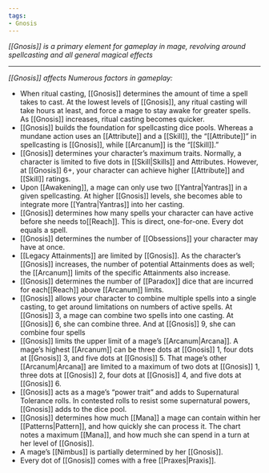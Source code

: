 ```yaml
---
tags:
- Gnosis
---
```


_[[Gnosis]] is a primary element for gameplay in mage, revolving around spellcasting and all general magical effects_

---

_[[Gnosis]] affects Numerous factors in gameplay:_
- When ritual casting, [[Gnosis]] determines the amount of time a spell takes to cast. At the lowest levels of [[Gnosis]], any ritual casting will take hours at least, and force a mage to stay awake for greater spells. As [[Gnosis]] increases, ritual casting becomes quicker.
- [[Gnosis]] builds the foundation for spellcasting dice pools. Whereas a mundane action uses an [[Attribute]] and a [[Skill]], the “[[Attribute]]” in spellcasting is [[Gnosis]], while [[Arcanum]] is the “[[Skill]].”
- [[Gnosis]] determines your character’s maximum traits. Normally, a character is limited to five dots in [[Skill|Skills]] and Attributes. However, at [[Gnosis]] 6+, your character can achieve higher [[Attribute]] and [[Skill]] ratings.
- Upon [[Awakening]], a mage can only use two [[Yantra|Yantras]] in a given spellcasting. At higher [[Gnosis]] levels, she becomes able to integrate more [[Yantra|Yantras]] into her casting.
- [[Gnosis]] determines how many spells your character can have active before she needs to[[Reach]]. This is direct, one-for-one. Every dot equals a spell.
- [[Gnosis]] determines the number of [[Obsessions]] your character may have at once.
- [[Legacy Attainments]] are limited by [[Gnosis]]. As the character’s [[Gnosis]] increases, the number of potential Attainments does as well; the [[Arcanum]] limits of the specific Attainments also increase.
- [[Gnosis]] determines the number of [[Paradox]] dice that are incurred for each[[Reach]] above [[Arcanum]] limits.
- [[Gnosis]] allows your character to combine multiple spells into a single casting, to get around limitations on numbers of active spells. At [[Gnosis]] 3, a mage can combine two spells into one casting. At [[Gnosis]] 6, she can combine three. And at [[Gnosis]] 9, she can combine four spells
- [[Gnosis]] limits the upper limit of a mage’s [[Arcanum|Arcana]]. A mage’s highest [[Arcanum]] can be three dots at [[Gnosis]] 1, four dots at [[Gnosis]] 3, and five dots at [[Gnosis]] 5. That mage’s other [[Arcanum|Arcana]] are limited to a maximum of two dots at [[Gnosis]] 1, three dots at [[Gnosis]] 2, four dots at [[Gnosis]] 4, and five dots at [[Gnosis]] 6.
- [[Gnosis]] acts as a mage’s “power trait” and adds to Supernatural Tolerance rolls. In contested rolls to resist some supernatural powers, [[Gnosis]] adds to the dice pool.
- [[Gnosis]] determines how much [[Mana]] a mage can contain within her [[Patterns|Pattern]], and how quickly she can process it. The chart notes a maximum [[Mana]], and how much she can spend in a turn at her level of [[Gnosis]].
- A mage’s [[Nimbus]] is partially determined by her [[Gnosis]].
- Every dot of [[Gnosis]] comes with a free [[Praxes|Praxis]].